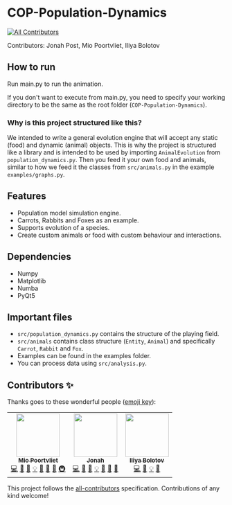 # COP-Population-Dynamics
<!-- ALL-CONTRIBUTORS-BADGE:START - Do not remove or modify this section -->
[![All Contributors](https://img.shields.io/badge/all_contributors-3-orange.svg?style=flat-square)](#contributors-)
<!-- ALL-CONTRIBUTORS-BADGE:END -->
 
Contributors: Jonah Post, Mio Poortvliet, Iliya Bolotov

## How to run

Run main.py to run the animation.

If you don't want to execute from main.py, you need to specify your working directory to be the same as the root folder (```COP-Population-Dynamics```).

### Why is this project structured like this?

We intended to write a general evolution engine that will accept any static (food) and dynamic (animal) objects. This is why the project is structured like a library and is intended to be used by importing ```AnimalEvolution``` from ```population_dynamics.py```. Then you feed it your own food and animals, similar to how we feed it the classes from ```src/animals.py``` in the example ```examples/graphs.py```. 

## Features

- Population model simulation engine.
- Carrots, Rabbits and Foxes as an example.
- Supports evolution of a species.
- Create custom animals or food with custom behaviour and interactions.

## Dependencies

- Numpy
- Matplotlib
- Numba
- PyQt5

## Important files

- ```src/population_dynamics.py``` contains the structure of the playing field.
- ```src/animals``` contains class structure (```Entity```, ```Animal```) and specifically ```Carrot```, ```Rabbit``` and ```Fox```.
- Examples can be found in the examples folder. 
- You can process data using ```src/analysis.py```.
## Contributors ✨

Thanks goes to these wonderful people ([emoji key](https://allcontributors.org/docs/en/emoji-key)):

<!-- ALL-CONTRIBUTORS-LIST:START - Do not remove or modify this section -->
<!-- prettier-ignore-start -->
<!-- markdownlint-disable -->
<table>
  <tr>
    <td align="center"><a href="https://github.com/MioPoortvliet"><img src="https://avatars.githubusercontent.com/u/6685801?v=4?s=100" width="100px;" alt=""/><br /><sub><b>Mio Poortvliet</b></sub></a><br /><a href="https://github.com/I-Atlas/COP-Population-Dynamics/commits?author=MioPoortvliet" title="Code">💻</a> <a href="#data-MioPoortvliet" title="Data">🔣</a> <a href="https://github.com/I-Atlas/COP-Population-Dynamics/commits?author=MioPoortvliet" title="Documentation">📖</a> <a href="#example-MioPoortvliet" title="Examples">💡</a> <a href="#maintenance-MioPoortvliet" title="Maintenance">🚧</a> <a href="#tool-MioPoortvliet" title="Tools">🔧</a> <a href="#ideas-MioPoortvliet" title="Ideas, Planning, & Feedback">🤔</a> <a href="#infra-MioPoortvliet" title="Infrastructure (Hosting, Build-Tools, etc)">🚇</a></td>
    <td align="center"><a href="https://github.com/JonahPost"><img src="https://avatars.githubusercontent.com/u/48297677?v=4?s=100" width="100px;" alt=""/><br /><sub><b>Jonah</b></sub></a><br /><a href="https://github.com/I-Atlas/COP-Population-Dynamics/commits?author=JonahPost" title="Code">💻</a> <a href="#data-JonahPost" title="Data">🔣</a> <a href="https://github.com/I-Atlas/COP-Population-Dynamics/commits?author=JonahPost" title="Documentation">📖</a> <a href="#example-JonahPost" title="Examples">💡</a> <a href="#maintenance-JonahPost" title="Maintenance">🚧</a> <a href="#tool-JonahPost" title="Tools">🔧</a> <a href="#question-JonahPost" title="Answering Questions">💬</a></td>
    <td align="center"><a href="http://iliya-bolotov.space"><img src="https://avatars.githubusercontent.com/u/54947380?v=4?s=100" width="100px;" alt=""/><br /><sub><b>Iliya Bolotov</b></sub></a><br /><a href="https://github.com/I-Atlas/COP-Population-Dynamics/commits?author=I-Atlas" title="Code">💻</a> <a href="https://github.com/I-Atlas/COP-Population-Dynamics/commits?author=I-Atlas" title="Documentation">📖</a> <a href="#example-I-Atlas" title="Examples">💡</a> <a href="#data-I-Atlas" title="Data">🔣</a></td>
  </tr>
</table>

<!-- markdownlint-restore -->
<!-- prettier-ignore-end -->

<!-- ALL-CONTRIBUTORS-LIST:END -->

This project follows the [all-contributors](https://github.com/all-contributors/all-contributors) specification. Contributions of any kind welcome!